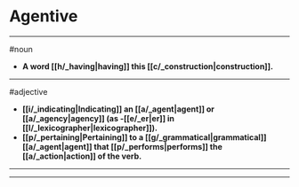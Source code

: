 # Agentive
---
#noun
- **A word [[h/_having|having]] this [[c/_construction|construction]].**
---
#adjective
- **[[i/_indicating|Indicating]] an [[a/_agent|agent]] or [[a/_agency|agency]] (as -[[e/_er|er]] in [[l/_lexicographer|lexicographer]]).**
- **[[p/_pertaining|Pertaining]] to a [[g/_grammatical|grammatical]] [[a/_agent|agent]] that [[p/_performs|performs]] the [[a/_action|action]] of the verb.**
---
---
